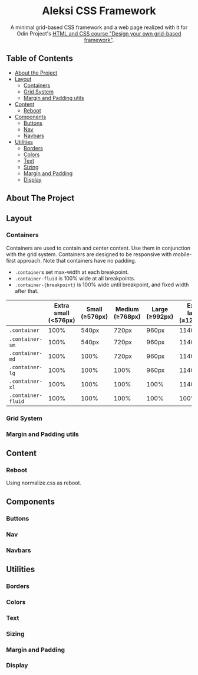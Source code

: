 <h1 align="center">Aleksi CSS Framework</h3>

<p align="center">
  A minimal grid-based CSS framework and a web page realized with it for Odin Project's <a href="https://www.theodinproject.com/lessons/design-your-own-grid-based-framework">HTML and CSS course "Design your own grid-based framework"</a>.
</p>

## Table of Contents

- [About the Project](#about-the-project)
- [Layout](#layout)
  - [Containers](#containers)
  - [Grid System](#grid-system)
  - [Margin and Padding utils](#margin-and-padding-utils)
- [Content](#content)
  - [Reboot](#reboot)
- [Components](#components)
  - [Buttons](#buttons)
  - [Nav](#nav)
  - [Navbars](#navbars)
- [Utilities](#utilities)
  - [Borders](#borders)
  - [Colors](#colors)
  - [Text](#text)
  - [Sizing](#sizing)
  - [Margin and Padding](#margin-and-padding)
  - [Display](#display)

## About The Project

## Layout

### Containers

Containers are used to contain and center content. Use them in conjunction with the grid system. Containers are designed to be responsive with mobile-first approach. Note that containers have no padding.

- `.container`s set max-width at each breakpoint.
- `.container-fluid` is 100% wide at all breakpoints.
- `.container-{breakpoint}` is 100% wide until breakpoint, and fixed width after that.

|                    | Extra small (<576px) | Small (≥576px) | Medium (≥768px) | Large (≥992px) | Extra large (≥1200px) |
| ------------------ | -------------------- | -------------- | --------------- | -------------- | --------------------- |
| `.container`       | 100%                 | 540px          | 720px           | 960px          | 1140px                |
| `.container-sm`    | 100%                 | 540px          | 720px           | 960px          | 1140px                |
| `.container-md`    | 100%                 | 100%           | 720px           | 960px          | 1140px                |
| `.container-lg`    | 100%                 | 100%           | 100%            | 960px          | 1140px                |
| `.container-xl`    | 100%                 | 100%           | 100%            | 100%           | 1140px                |
| `.container-fluid` | 100%                 | 100%           | 100%            | 100%           | 100%                  |

### Grid System

### Margin and Padding utils

## Content

### Reboot

Using normalize.css as reboot.

## Components

### Buttons

### Nav

### Navbars

## Utilities

### Borders

### Colors

### Text

### Sizing

### Margin and Padding

### Display
